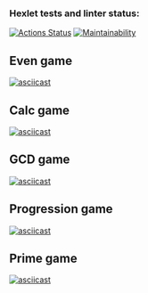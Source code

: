### Hexlet tests and linter status:
[![Actions Status](https://github.com/HKreoin/fullstack-javascript-project-44/actions/workflows/hexlet-check.yml/badge.svg)](https://github.com/HKreoin/fullstack-javascript-project-44/actions)
[![Maintainability](https://api.codeclimate.com/v1/badges/343f482d8d0e21162ced/maintainability)](https://codeclimate.com/github/HKreoin/fullstack-javascript-project-44/maintainability)

## Even game 

[![asciicast](https://asciinema.org/a/EUTbHiAGcEKfzN9oGecNTlWLp.svg)](https://asciinema.org/a/EUTbHiAGcEKfzN9oGecNTlWLp)

## Calc game 

[![asciicast](https://asciinema.org/a/TW8dmgs030nxTHD4hVPqq6Yv4.svg)](https://asciinema.org/a/TW8dmgs030nxTHD4hVPqq6Yv4)

## GCD game 

[![asciicast](https://asciinema.org/a/NL3W8CAFwmAA861zoSzP62cob.svg)](https://asciinema.org/a/NL3W8CAFwmAA861zoSzP62cob)

## Progression game

[![asciicast](https://asciinema.org/a/TtY4BRKMBf4h7aCjnkePafyBy.svg)](https://asciinema.org/a/TtY4BRKMBf4h7aCjnkePafyBy)

## Prime game

[![asciicast](https://asciinema.org/a/ITDg4c9X3LlB8cY5kZmBGaW5g.svg)](https://asciinema.org/a/ITDg4c9X3LlB8cY5kZmBGaW5g)